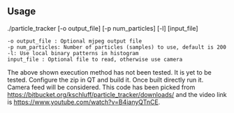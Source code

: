 Usage
-----

./particle_tracker [-o output_file] [-p num_particles] [-l] [input_file]

	-o output_file : Optional mjpeg output file
	-p num_particles: Number of particles (samples) to use, default is 200
	-l: Use local binary patterns in histogram
	input_file : Optional file to read, otherwise use camera

The above shown execution method has not been tested. It is yet to be tested. Configure the zip in QT and build it. Once built 
directly run it. Camera feed will be considered. This code has been picked from
https://bitbucket.org/kschluff/particle_tracker/downloads/ and the video link is https://www.youtube.com/watch?v=B4ianyQTnCE.
